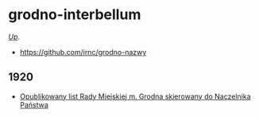 # grodno-interbellum

[_Up_](https://github.com/irnc/grodno).

* https://github.com/irnc/grodno-nazwy

## 1920

* [Opublikowany list Rady Miejskiej m. Grodna skierowany do Naczelnika Państwa][list-1920]
 
[list-1920]: http://www.pilsudski.org/archiwa/dokument.php?nrar=701&nrzesp=2&sygn=32&handle=701.180/7620
